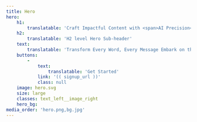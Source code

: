 ```yaml
---
title: Hero
hero:
    h1: 
        translatable: 'Craft Impactful Content with <span>AI Precision</span>'
    h2: 
        translatable: 'H2 level Hero Sub-header'
    text: 
        translatable: 'Transform Every Word, Every Message Embark on the future of content creation by unleashing the potential of artificial intelligence to craft messages that captivate, engage, and convert.'
    buttons:
        -
            text: 
                translatable: 'Get Started'
            link: '(( signup_url ))'
            class: null
    image: hero.svg
    size: large
    classes: text_left__image_right
    hero_bg:
media_order: 'hero.png,bg.jpg'
---
```



